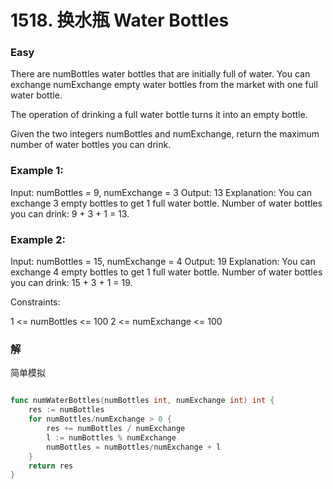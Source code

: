 # 1518. 换水瓶 Water Bottles

### Easy

There are numBottles water bottles that are initially full of water. You can exchange numExchange empty water bottles from the market with one full water bottle.

The operation of drinking a full water bottle turns it into an empty bottle.

Given the two integers numBottles and numExchange, return the maximum number of water bottles you can drink.

### Example 1:

Input: numBottles = 9, numExchange = 3
Output: 13
Explanation: You can exchange 3 empty bottles to get 1 full water bottle.
Number of water bottles you can drink: 9 + 3 + 1 = 13.

### Example 2:

Input: numBottles = 15, numExchange = 4
Output: 19
Explanation: You can exchange 4 empty bottles to get 1 full water bottle. 
Number of water bottles you can drink: 15 + 3 + 1 = 19. 

Constraints:

1 <= numBottles <= 100
2 <= numExchange <= 100

### 解

简单模拟

```go

func numWaterBottles(numBottles int, numExchange int) int {
	res := numBottles
	for numBottles/numExchange > 0 {
		res += numBottles / numExchange
		l := numBottles % numExchange
		numBottles = numBottles/numExchange + l
	}
	return res
}
```
